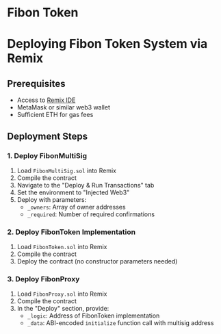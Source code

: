 # Fibon Token

# Deploying Fibon Token System via Remix

## Prerequisites

- Access to [Remix IDE](https://remix.ethereum.org/)
- MetaMask or similar web3 wallet
- Sufficient ETH for gas fees

## Deployment Steps

### 1. Deploy FibonMultiSig

1. Load `FibonMultiSig.sol` into Remix
2. Compile the contract
3. Navigate to the "Deploy & Run Transactions" tab
4. Set the environment to "Injected Web3"
5. Deploy with parameters:
   - `_owners`: Array of owner addresses
   - `_required`: Number of required confirmations

### 2. Deploy FibonToken Implementation

1. Load `FibonToken.sol` into Remix
2. Compile the contract
3. Deploy the contract (no constructor parameters needed)

### 3. Deploy FibonProxy

1. Load `FibonProxy.sol` into Remix
2. Compile the contract
3. In the "Deploy" section, provide:
   - `_logic`: Address of FibonToken implementation
   - `_data`: ABI-encoded `initialize` function call with multisig address
